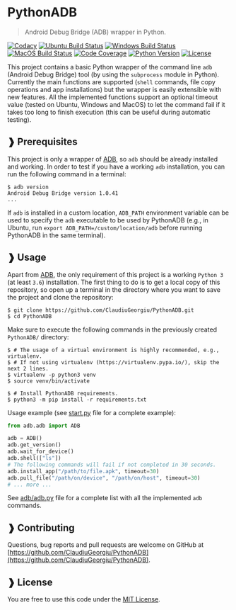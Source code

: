 # PythonADB

> Android Debug Bridge (ADB) wrapper in Python.

[![Codacy](https://app.codacy.com/project/badge/Grade/18fa128fe8414a79a32c126f036dd6ac)](https://www.codacy.com/gh/ClaudiuGeorgiu/PythonADB)
[![Ubuntu Build Status](https://github.com/ClaudiuGeorgiu/PythonADB/workflows/Ubuntu/badge.svg)](https://github.com/ClaudiuGeorgiu/PythonADB/actions?query=workflow%3AUbuntu)
[![Windows Build Status](https://github.com/ClaudiuGeorgiu/PythonADB/workflows/Windows/badge.svg)](https://github.com/ClaudiuGeorgiu/PythonADB/actions?query=workflow%3AWindows)
[![MacOS Build Status](https://github.com/ClaudiuGeorgiu/PythonADB/workflows/MacOS/badge.svg)](https://github.com/ClaudiuGeorgiu/PythonADB/actions?query=workflow%3AMacOS)
[![Code Coverage](https://codecov.io/gh/ClaudiuGeorgiu/PythonADB/badge.svg)](https://codecov.io/gh/ClaudiuGeorgiu/PythonADB)
[![Python Version](https://img.shields.io/badge/Python-3.6%2B-green.svg?logo=python&logoColor=white)](https://www.python.org/downloads/)
[![License](https://img.shields.io/badge/license-MIT-blue.svg)](https://github.com/ClaudiuGeorgiu/PythonADB/blob/master/LICENSE)



This project contains a basic Python wrapper of the command line `adb` (Android Debug Bridge) tool (by using the `subprocess` module in Python). Currently the main functions are supported (`shell` commands, file copy operations and app installations) but the wrapper is easily extensible with new features. All the implemented functions support an optional timeout value (tested on Ubuntu, Windows and MacOS) to let the command fail if it takes too long to finish execution (this can be useful during automatic testing).



## ❱ Prerequisites

This project is only a wrapper of [ADB](https://developer.android.com/studio/command-line/adb), so `adb` should be already installed and working. In order to test if you have a working `adb` installation, you can run the following command in a terminal:

```Shell
$ adb version
Android Debug Bridge version 1.0.41
...
```

If `adb` is installed in a custom location, `ADB_PATH` environment variable can be used to specify the `adb` executable to be used by PythonADB (e.g., in Ubuntu, run `export ADB_PATH=/custom/location/adb` before running PythonADB in the same terminal).



## ❱ Usage

Apart from [ADB](https://developer.android.com/studio/command-line/adb), the only requirement of this project is a working `Python 3` (at least `3.6`) installation. The first thing to do is to get a local copy of this repository, so open up a terminal in the directory where you want to save the project and clone the repository:

```Shell
$ git clone https://github.com/ClaudiuGeorgiu/PythonADB.git
$ cd PythonADB
```

Make sure to execute the following commands in the previously created `PythonADB/` directory:

```Shell
$ # The usage of a virtual environment is highly recommended, e.g., virtualenv.
$ # If not using virtualenv (https://virtualenv.pypa.io/), skip the next 2 lines.
$ virtualenv -p python3 venv
$ source venv/bin/activate

$ # Install PythonADB requirements.
$ python3 -m pip install -r requirements.txt
```

Usage example (see [start.py](https://github.com/ClaudiuGeorgiu/PythonADB/blob/master/start.py) file for a complete example):

```Python
from adb.adb import ADB

adb = ADB()
adb.get_version()
adb.wait_for_device()
adb.shell(["ls"])
# The following commands will fail if not completed in 30 seconds.
adb.install_app("/path/to/file.apk", timeout=30)
adb.pull_file("/path/on/device", "/path/on/host", timeout=30)
# ... more ...
```

See [adb/adb.py](https://github.com/ClaudiuGeorgiu/PythonADB/blob/master/adb/adb.py) file for a complete list with all the implemented `adb` commands.



## ❱ Contributing

Questions, bug reports and pull requests are welcome on GitHub at [https://github.com/ClaudiuGeorgiu/PythonADB](https://github.com/ClaudiuGeorgiu/PythonADB).



## ❱ License

You are free to use this code under the [MIT License](https://github.com/ClaudiuGeorgiu/PythonADB/blob/master/LICENSE).

